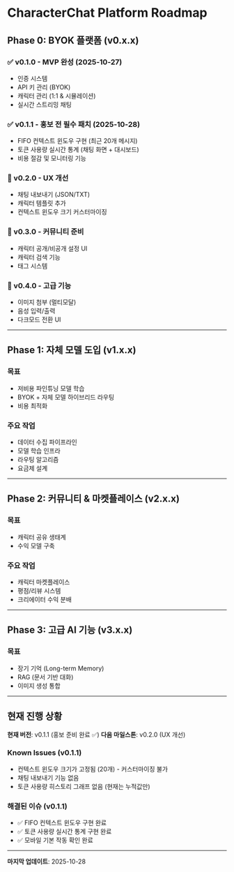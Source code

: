 # CharacterChat Platform Roadmap

## Phase 0: BYOK 플랫폼 (v0.x.x)

### ✅ v0.1.0 - MVP 완성 (2025-10-27)
- 인증 시스템
- API 키 관리 (BYOK)
- 캐릭터 관리 (1:1 & 시뮬레이션)
- 실시간 스트리밍 채팅

### ✅ v0.1.1 - 홍보 전 필수 패치 (2025-10-28)
- FIFO 컨텍스트 윈도우 구현 (최근 20개 메시지)
- 토큰 사용량 실시간 통계 (채팅 화면 + 대시보드)
- 비용 절감 및 모니터링 기능

### 🔄 v0.2.0 - UX 개선
- 채팅 내보내기 (JSON/TXT)
- 캐릭터 템플릿 추가
- 컨텍스트 윈도우 크기 커스터마이징

### 🔄 v0.3.0 - 커뮤니티 준비
- 캐릭터 공개/비공개 설정 UI
- 캐릭터 검색 기능
- 태그 시스템

### 🔄 v0.4.0 - 고급 기능
- 이미지 첨부 (멀티모달)
- 음성 입력/출력
- 다크모드 전환 UI

---

## Phase 1: 자체 모델 도입 (v1.x.x)

### 목표
- 저비용 파인튜닝 모델 학습
- BYOK + 자체 모델 하이브리드 라우팅
- 비용 최적화

### 주요 작업
- 데이터 수집 파이프라인
- 모델 학습 인프라
- 라우팅 알고리즘
- 요금제 설계

---

## Phase 2: 커뮤니티 & 마켓플레이스 (v2.x.x)

### 목표
- 캐릭터 공유 생태계
- 수익 모델 구축

### 주요 작업
- 캐릭터 마켓플레이스
- 평점/리뷰 시스템
- 크리에이터 수익 분배

---

## Phase 3: 고급 AI 기능 (v3.x.x)

### 목표
- 장기 기억 (Long-term Memory)
- RAG (문서 기반 대화)
- 이미지 생성 통합

---

## 현재 진행 상황

**현재 버전**: v0.1.1 (홍보 준비 완료 ✅)
**다음 마일스톤**: v0.2.0 (UX 개선)

### Known Issues (v0.1.1)
- 컨텍스트 윈도우 크기가 고정됨 (20개) - 커스터마이징 불가
- 채팅 내보내기 기능 없음
- 토큰 사용량 히스토리 그래프 없음 (현재는 누적값만)

### 해결된 이슈 (v0.1.1)
- ✅ FIFO 컨텍스트 윈도우 구현 완료
- ✅ 토큰 사용량 실시간 통계 구현 완료
- ✅ 모바일 기본 작동 확인 완료

---

**마지막 업데이트**: 2025-10-28
